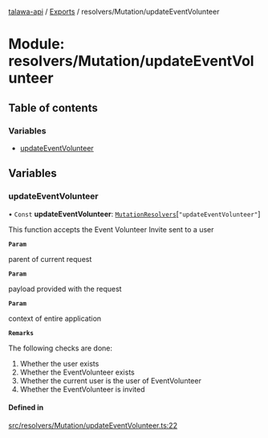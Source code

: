 [talawa-api](../README.md) / [Exports](../modules.md) / resolvers/Mutation/updateEventVolunteer

# Module: resolvers/Mutation/updateEventVolunteer

## Table of contents

### Variables

- [updateEventVolunteer](resolvers_Mutation_updateEventVolunteer.md#updateeventvolunteer)

## Variables

### updateEventVolunteer

• `Const` **updateEventVolunteer**: [`MutationResolvers`](types_generatedGraphQLTypes.md#mutationresolvers)[``"updateEventVolunteer"``]

This function accepts the Event Volunteer Invite sent to a user

**`Param`**

parent of current request

**`Param`**

payload provided with the request

**`Param`**

context of entire application

**`Remarks`**

The following checks are done:
1. Whether the user exists
2. Whether the EventVolunteer exists
3. Whether the current user is the user of EventVolunteer
4. Whether the EventVolunteer is invited

#### Defined in

[src/resolvers/Mutation/updateEventVolunteer.ts:22](https://github.com/adi790uu/talawa-api/blob/5146430/src/resolvers/Mutation/updateEventVolunteer.ts#L22)
